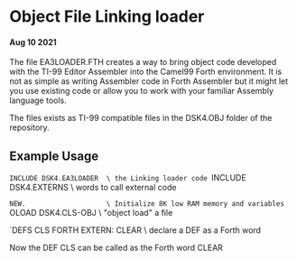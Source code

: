 # Object File Linking loader
#### Aug 10 2021

The file EA3LOADER.FTH creates a way to bring object code developed with the
TI-99 Editor Assembler into the Camel99 Forth environment. It is not as
simple as writing Assembler code in Forth Assembler but it might let you use
existing code or allow you to work with your familiar Assembly language tools.

The files exists as TI-99 compatible files in the DSK4.OBJ folder of the repository.

## Example Usage

`INCLUDE DSK4.EA3LOADER  \ the Linking loader code
`INCLUDE DSK4.EXTERNS    \ words to call external code

`NEW.                    \ Initialize 8K low RAM memory and variables
`OLOAD DSK4.CLS-OBJ      \ "object load" a file

`DEFS CLS   FORTH EXTERN: CLEAR  \ declare a DEF as a Forth word

Now  the DEF CLS can be called as the Forth word CLEAR
